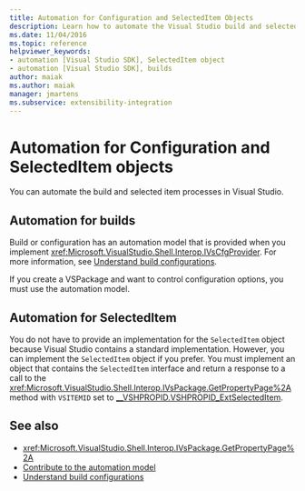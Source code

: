 ```yaml
---
title: Automation for Configuration and SelectedItem Objects
description: Learn how to automate the Visual Studio build and selected item processes by using the Configuration and SelectedItem objects in Shell Interop.
ms.date: 11/04/2016
ms.topic: reference
helpviewer_keywords:
- automation [Visual Studio SDK], SelectedItem object
- automation [Visual Studio SDK], builds
author: maiak
ms.author: maiak
manager: jmartens
ms.subservice: extensibility-integration
---
```

# Automation for Configuration and SelectedItem objects


You can automate the build and selected item processes in Visual Studio.

## Automation for builds

Build or configuration has an automation model that is provided when you implement <xref:Microsoft.VisualStudio.Shell.Interop.IVsCfgProvider>. For more information, see [Understand build configurations](../../ide/understanding-build-configurations.md).

If you create a VSPackage and want to control configuration options, you must use the automation model.

## Automation for SelectedItem

You do not have to provide an implementation for the `SelectedItem` object because Visual Studio contains a standard implementation. However, you can implement the `SelectedItem` object if you prefer. You must implement an object that contains the `SelectedItem` interface and return a response to a call to the <xref:Microsoft.VisualStudio.Shell.Interop.IVsPackage.GetPropertyPage%2A> method with `VSITEMID` set to [__VSHPROPID.VSHPROPID_ExtSelectedItem](<xref:Microsoft.VisualStudio.Shell.Interop.__VSHPROPID.VSHPROPID_ExtSelectedItem>).

## See also

- <xref:Microsoft.VisualStudio.Shell.Interop.IVsPackage.GetPropertyPage%2A>
- [Contribute to the automation model](../../extensibility/internals/automation-model-overview.md)
- [Understand build configurations](../../ide/understanding-build-configurations.md)
